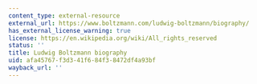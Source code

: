 ```yaml
---
content_type: external-resource
external_url: https://www.boltzmann.com/ludwig-boltzmann/biography/
has_external_license_warning: true
license: https://en.wikipedia.org/wiki/All_rights_reserved
status: ''
title: Ludwig Boltzmann biography
uid: afa45767-f3d3-41f6-84f3-8472df4a93bf
wayback_url: ''
---
```

